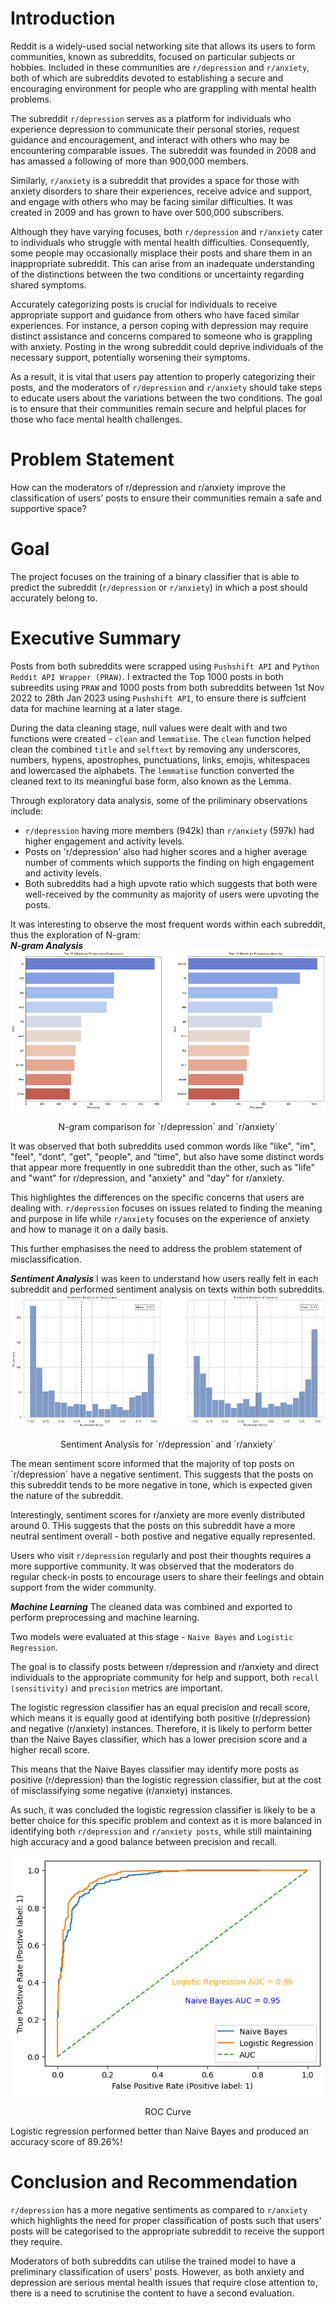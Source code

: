 # Introduction
Reddit is a widely-used social networking site that allows its users to form communities, known as subreddits, focused on particular subjects or hobbies. Included in these communities are `r/depression` and `r/anxiety`, both of which are subreddits devoted to establishing a secure and encouraging environment for people who are grappling with mental health problems.

The subreddit `r/depression` serves as a platform for individuals who experience depression to communicate their personal stories, request guidance and encouragement, and interact with others who may be encountering comparable issues. The subreddit was founded in 2008 and has amassed a following of more than 900,000 members.

Similarly, `r/anxiety` is a subreddit that provides a space for those with anxiety disorders to share their experiences, receive advice and support, and engage with others who may be facing similar difficulties. It was created in 2009 and has grown to have over 500,000 subscribers.

Although they have varying focuses, both `r/depression` and `r/anxiety` cater to individuals who struggle with mental health difficulties. Consequently, some people may occasionally misplace their posts and share them in an inappropriate subreddit. This can arise from an inadequate understanding of the distinctions between the two conditions or uncertainty regarding shared symptoms.

Accurately categorizing posts is crucial for individuals to receive appropriate support and guidance from others who have faced similar experiences. For instance, a person coping with depression may require distinct assistance and concerns compared to someone who is grappling with anxiety. Posting in the wrong subreddit could deprive individuals of the necessary support, potentially worsening their symptoms.

As a result, it is vital that users pay attention to properly categorizing their posts, and the moderators of `r/depression` and `r/anxiety` should take steps to educate users about the variations between the two conditions. The goal is to ensure that their communities remain secure and helpful places for those who face mental health challenges.

# Problem Statement
How can the moderators of r/depression and r/anxiety improve the classification of users’ posts to ensure their communities remain a safe and supportive space?

# Goal
The project focuses on the training of a binary classifier that is able to predict the subreddit (`r/depression` or `r/anxiety`) in which a post should accurately belong to.

# Executive Summary
Posts from both subreddits were scrapped using `Pushshift API` and `Python Reddit API Wrapper (PRAW)`. I extracted the Top 1000 posts in both subreedits using `PRAW` and 1000 posts from both subreddits between 1st Nov 2022 to 28th Jan 2023 using `Pushshift API`, to ensure there is suffcient data for machine learning at a later stage.

During the data cleaning stage, null values were dealt with and two functions were created - `clean` and `lemmatise`. The `clean` function helped clean the combined `title` and `selftext` by removing any underscores, numbers, hypens, apostrophes, punctuations, links, emojis, whitespaces and lowercased the alphabets. The `lemmatise` function converted the cleaned text to its meaningful base form, also known as the Lemma.

Through exploratory data analysis, some of the priliminary observations include:
- `r/depression` having more members (942k) than `r/anxiety` (597k) had higher engagement and activity levels.
- Posts on 'r/depression' also had higher scores and a higher average number of comments which supports the finding on high engagement and activity levels.
- Both subreddits had a high upvote ratio which suggests that both were well-received by the community as majority of users were upvoting the posts.

It was interesting to observe the most frequent words within each subreddit, thus the exploration of N-gram: </br>
***N-gram Analysis***
![](https://github.com/nicholas-khoo/Subreddit-Natural-Language-Processing-Binary-Classification/blob/main/images/n-gram%20comparison.png)
<p align="center">
N-gram comparison for `r/depression` and `r/anxiety`
</p>
It was observed that both subreddits used common words like "like", "im", "feel", "dont", "get", "people", and "time", but also have some distinct words that appear more frequently in one subreddit than the other, such as "life" and "want" for r/depression, and "anxiety" and "day" for r/anxiety.

This highlightes the differences on the specific concerns that users are dealing with. `r/depression` focuses on issues related to finding the meaning and purpose in life while `r/anxiety` focuses on the experience of anxiety and how to manage it on a daily basis.

This further emphasises the need to address the problem statement of misclassification.

***Sentiment Analysis***
I was keen to understand how users really felt in each subreddit and performed sentiment analysis on texts within both subreddits.
![](https://github.com/nicholas-khoo/Subreddit-Natural-Language-Processing-Binary-Classification/blob/main/images/sentiment_analysis.png)
<p align="center">
Sentiment Analysis for `r/depression` and `r/anxiety`
</p>
The mean sentiment score informed that the majority of top posts on `r/depression` have a negative sentiment. This suggests that the posts on this subreddit tends to be more negative in tone, which is expected given the nature of the subreddit.

Interestingly, sentiment scores for r/anxiety are more evenly distributed around 0. THis suggests that the posts on this subreddit have a more neutral sentiment overall - both postive and negative equally represented.

Users who visit `r/depression` regularly and post their thoughts requires a more supportive community. It was observed that the moderators do regular check-in posts to encourage users to share their feelings and obtain support from the wider community.

***Machine Learning***
The cleaned data was combined and exported to perform preprocessing and machine learning.

Two models were evaluated at this stage - `Naive Bayes` and `Logistic Regression`.

The goal is to classify posts between r/depression and r/anxiety and direct individuals to the appropriate community for help and support, both `recall (sensitivity)` and `precision` metrics are important.

The logistic regression classifier has an equal precision and recall score, which means it is equally good at identifying both positive (r/depression) and negative (r/anxiety) instances. Therefore, it is likely to perform better than the Naive Bayes classifier, which has a lower precision score and a higher recall score.

This means that the Naive Bayes classifier may identify more posts as positive (r/depression) than the logistic regression classifier, but at the cost of misclassifying some negative (r/anxiety) instances.

As such, it was concluded the logistic regression classifier is likely to be a better choice for this specific problem and context as it is more balanced in identifying both `r/depression` and `r/anxiety posts`, while still maintaining high accuracy and a good balance between precision and recall.

![](https://github.com/nicholas-khoo/Subreddit-Natural-Language-Processing-Binary-Classification/blob/main/images/roc.png)
<p align="center">
ROC Curve
</p>

Logistic regression performed better than Naive Bayes and produced an accuracy score of 89.26%!

# Conclusion and Recommendation
`r/depression` has a more negative sentiments as compared to `r/anxiety` which highlights the need for proper classification of posts such that users' posts will be categorised to the appropriate subreddit to receive the support they require.

Moderators of both subreddits can utilise the trained model to have a preliminary classification of users' posts. However, as both anxiety and depression are serious mental health issues that require close attention to, there is a need to scrutinise the content to have a second evaluation.
